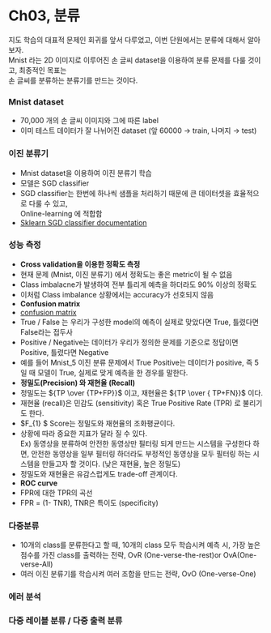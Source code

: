 # Ch03, 분류

지도 학습의 대표적 문제인 회귀를 앞서 다루었고, 이번 단원에서는 분류에 대해서 알아보자.  
Mnist 라는 2D 이미지로 이루어진 손 글씨 dataset을 이용하여 분류 문제를 다룰 것이고, 최종적인 목표는   
손 글씨를 분류하는 분류기를 만드는 것이다.   

### Mnist dataset

- 70,000 개의 손 글씨 이미지와 그에 따른 label  
- 이미 테스트 데이터가 잘 나뉘어진 dataset (앞 60000 → train, 나머지 → test)  

### 이진 분류기

- Mnist dataset을 이용하여 이진 분류기 학습  
- 모델은 SGD classifier  
- SGD classifier는 한번에 하나씩 샘플을 처리하기 때문에 큰 데이터셋을 효율적으로 다룰 수 있고,   
Online-learning 에 적합함
- [Sklearn SGD classifier documentation](https://scikit-learn.org/stable/modules/generated/sklearn.linear_model.SGDClassifier.html)

### 성능 측정

- **Cross validation을 이용한 정확도 측정**  
- 현재 문제 (Mnist, 이진 분류기) 에서 정확도는 좋은 metric이 될 수 없음  
- Class imbalacne가 발생하여 전부 틀리게 예측을 하더라도 90% 이상의 정확도  
- 이처럼 Class imbalance 상황에서는 accuracy가 선호되지 않음
- **Confusion matrix**  
- [confusion matrix](https://github.com/bnabis93/deep_framework_cheetsheet/tree/master/segmentation/metric)
- True / False 는 우리가 구성한 model의 예측이 실제로 맞았다면 True, 틀렸다면 False라는 접두사  
- Positive / Negative는 데이터가 우리가 정의한 문제를 기준으로 정답이면 Positive, 틀렸다면 Negative
- 예를 들어 Mnist_5 이진 분류 문제에서 True Positive는 데이터가 positive, 즉 5일 때 모델이 True, 실제로 맞게 예측을 한 경우를 말한다.
- **정밀도(Precision) 와 재현율 (Recall)**  
- 정밀도는 ${TP \over {TP+FP}}$ 이고, 재현율은 ${TP \over { TP+FN}}$ 이다.   
- 재현율 (recall)은 민감도 (sensitivity) 혹은 True Positive Rate (TPR) 로 불리기도 한다.  
- $F_{1} $ Score는 정밀도와 재현율의 조화평균이다.   
- 상황에 따라 중요한 지표가 달라 질 수 있다.  
Ex) 동영상을 분류하여 안전한 동영상만 필터링 되게 만드는 시스템을 구성한다 하면, 안전한 동영상을 일부 필터링 하더라도 부정적인 동영상을 모두 필터링 하는 시스템을 만들고자 할 것이다. (낮은 재현율, 높은 정밀도) 
- 정밀도와 재현율은 유감스럽게도 trade-off 관계이다.
- **ROC curve**
- FPR에 대한 TPR의 곡선
- FPR = (1- TNR), TNR은 특이도 (specificity)

### 다중분류

- 10개의 class를 분류한다고 할 때, 10개의 class 모두 학습시켜 예측 시, 가장 높은 점수를 가진 class를 출력하는 전략, OvR (One-verse-the-rest)or OvA(One-verse-All)
- 여러 이진 분류기를 학습시켜 여러 조합을 만드는 전략, OvO (One-verse-One)

### 에러 분석

### 다중 레이블 분류 / 다중 출력 분류